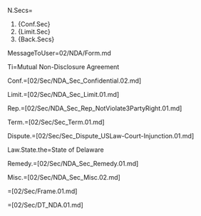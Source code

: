 N.Secs=<ol><li>{Conf.Sec}<li>{Limit.Sec}<li>{Back.Secs}</ol>

MessageToUser=02/NDA/Form.md

Ti=Mutual Non-Disclosure Agreement

Conf.=[02/Sec/NDA_Sec_Confidential.02.md]

Limit.=[02/Sec/NDA_Sec_Limit.01.md]

Rep.=[02/Sec/NDA_Sec_Rep_NotViolate3PartyRight.01.md]

Term.=[02/Sec/Sec_Term.01.md]

Dispute.=[02/Sec/Sec_Dispute_USLaw-Court-Injunction.01.md]

Law.State.the=State of Delaware

Remedy.=[02/Sec/NDA_Sec_Remedy.01.md]

Misc.=[02/Sec/NDA_Sec_Misc.02.md]

=[02/Sec/Frame.01.md]

=[02/Sec/DT_NDA.01.md]